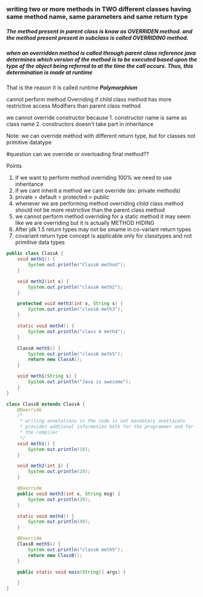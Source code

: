 
### writing two or more methods in TWO different classes having same method name, same parameters and same return type

##### The method present in parent class is know as OVERRIDEN method. and the method present present in subclass is called OVERRIDING method. 

##### when an overridden method is called through parent class reference java determines which version of the method is to be executed based upon the type of the object being referred to at the time the call occurs. Thus, this determination is made at runtime 
That is the reason it is called runtime ***Polymorphism***

cannot perform method Overriding if child class method has more restrictive access Modifiers than parent class method

we cannot override constructor because 1. constructor name is same as class name 2. constructors doesn't take part in inheritance

Note: we can override method with different return type, but for classes not primitive datatype 

#question can we override or overloading final method??

Points 
1. if we want to perform method overriding 100% we need to use inheritance 
2. if we cant inherit a method we cant override (ex: private methods)
3. private > default > protected  > public 
4. whenever we are performing method overriding child class method should not be more restrictive than the parent class method
5. we cannot perform method overriding for a static method it may seem like we are overriding but it is actually METHOD HIDING 
6.  After jdk 1.5 return types may not be smame in co-variant return types 
7. covariant return type concept is applicable only for classtypes and not primitive data types

```java 
public class ClassA {
    void meth1() {
        System.out.println("ClassA method");
    }

    void meth2(int x) {
        System.out.println("classA meth2");
    }

    protected void meth3(int x, String s) {
        System.out.println("classA meth3");
    }

    static void meth4() {
        System.out.println("class A meth4");
    }

    ClassA meth5() {
        System.out.println("classA meth5");
        return new ClassA();
    }

    void meth1(String s) {
        System.out.println("Java is awesome");
    }
}

class ClassB extends ClassA {
    @Override
    /*
     * writing annotations in the code is not mandatory anottaions 
     * provides addtional information both for the programmer and for
     * the compiler
     */
    void meth1() {
        System.out.println(10);
    }

    void meth2(int i) {
        System.out.println(20);
    }

    @Override
    public void meth3(int x, String msg) {
        System.out.println(30);
    }

    static void meth4() {
        System.out.println(40);
    }

    @Override
    ClassB meth5() {
        System.out.println("classA meth5");
        return new ClassB();
    }

    public static void main(String[] args) {

    }
}

```